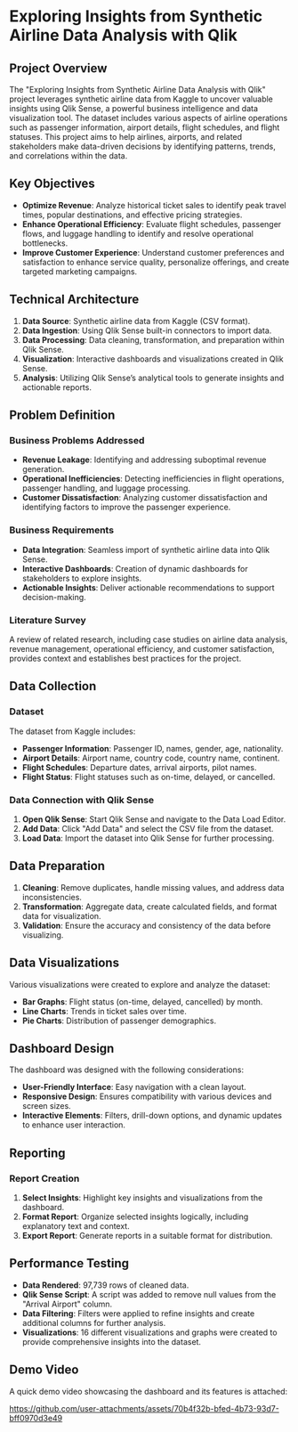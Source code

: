 
# Exploring Insights from Synthetic Airline Data Analysis with Qlik

## Project Overview

The "Exploring Insights from Synthetic Airline Data Analysis with Qlik" project leverages synthetic airline data from Kaggle to uncover valuable insights using Qlik Sense, a powerful business intelligence and data visualization tool. The dataset includes various aspects of airline operations such as passenger information, airport details, flight schedules, and flight statuses. This project aims to help airlines, airports, and related stakeholders make data-driven decisions by identifying patterns, trends, and correlations within the data.

## Key Objectives

- **Optimize Revenue**: Analyze historical ticket sales to identify peak travel times, popular destinations, and effective pricing strategies.
- **Enhance Operational Efficiency**: Evaluate flight schedules, passenger flows, and luggage handling to identify and resolve operational bottlenecks.
- **Improve Customer Experience**: Understand customer preferences and satisfaction to enhance service quality, personalize offerings, and create targeted marketing campaigns.

## Technical Architecture

1. **Data Source**: Synthetic airline data from Kaggle (CSV format).
2. **Data Ingestion**: Using Qlik Sense built-in connectors to import data.
3. **Data Processing**: Data cleaning, transformation, and preparation within Qlik Sense.
4. **Visualization**: Interactive dashboards and visualizations created in Qlik Sense.
5. **Analysis**: Utilizing Qlik Sense’s analytical tools to generate insights and actionable reports.

## Problem Definition

### Business Problems Addressed
- **Revenue Leakage**: Identifying and addressing suboptimal revenue generation.
- **Operational Inefficiencies**: Detecting inefficiencies in flight operations, passenger handling, and luggage processing.
- **Customer Dissatisfaction**: Analyzing customer dissatisfaction and identifying factors to improve the passenger experience.

### Business Requirements
- **Data Integration**: Seamless import of synthetic airline data into Qlik Sense.
- **Interactive Dashboards**: Creation of dynamic dashboards for stakeholders to explore insights.
- **Actionable Insights**: Deliver actionable recommendations to support decision-making.

### Literature Survey
A review of related research, including case studies on airline data analysis, revenue management, operational efficiency, and customer satisfaction, provides context and establishes best practices for the project.

## Data Collection

### Dataset
The dataset from Kaggle includes:
- **Passenger Information**: Passenger ID, names, gender, age, nationality.
- **Airport Details**: Airport name, country code, country name, continent.
- **Flight Schedules**: Departure dates, arrival airports, pilot names.
- **Flight Status**: Flight statuses such as on-time, delayed, or cancelled.

### Data Connection with Qlik Sense
1. **Open Qlik Sense**: Start Qlik Sense and navigate to the Data Load Editor.
2. **Add Data**: Click "Add Data" and select the CSV file from the dataset.
3. **Load Data**: Import the dataset into Qlik Sense for further processing.

## Data Preparation

1. **Cleaning**: Remove duplicates, handle missing values, and address data inconsistencies.
2. **Transformation**: Aggregate data, create calculated fields, and format data for visualization.
3. **Validation**: Ensure the accuracy and consistency of the data before visualizing.

## Data Visualizations

Various visualizations were created to explore and analyze the dataset:
- **Bar Graphs**: Flight status (on-time, delayed, cancelled) by month.
- **Line Charts**: Trends in ticket sales over time.
- **Pie Charts**: Distribution of passenger demographics.

## Dashboard Design

The dashboard was designed with the following considerations:
- **User-Friendly Interface**: Easy navigation with a clean layout.
- **Responsive Design**: Ensures compatibility with various devices and screen sizes.
- **Interactive Elements**: Filters, drill-down options, and dynamic updates to enhance user interaction.

## Reporting

### Report Creation
1. **Select Insights**: Highlight key insights and visualizations from the dashboard.
2. **Format Report**: Organize selected insights logically, including explanatory text and context.
3. **Export Report**: Generate reports in a suitable format for distribution.

## Performance Testing

- **Data Rendered**: 97,739 rows of cleaned data.
- **Qlik Sense Script**: A script was added to remove null values from the "Arrival Airport" column.
- **Data Filtering**: Filters were applied to refine insights and create additional columns for further analysis.
- **Visualizations**: 16 different visualizations and graphs were created to provide comprehensive insights into the dataset.

## Demo Video

A quick demo video showcasing the dashboard and its features is attached:  



https://github.com/user-attachments/assets/70b4f32b-bfed-4b73-93d7-bff0970d3e49

